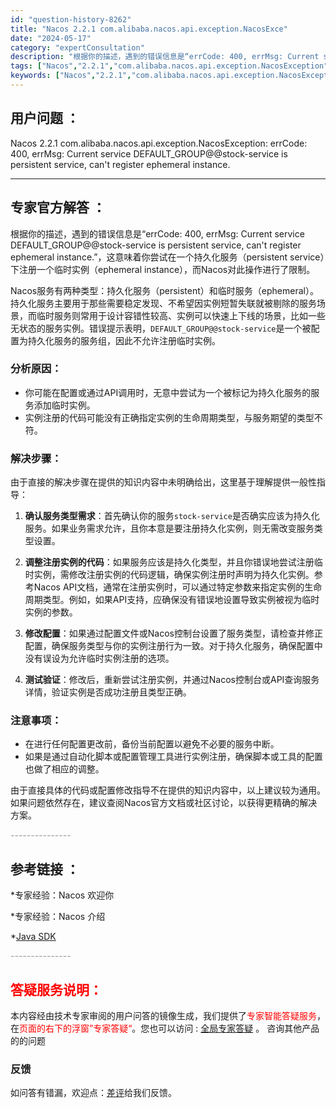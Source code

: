 ```yaml
---
id: "question-history-8262"
title: "Nacos 2.2.1 com.alibaba.nacos.api.exception.NacosExce"
date: "2024-05-17"
category: "expertConsultation"
description: "根据你的描述，遇到的错误信息是“errCode: 400, errMsg: Current service DEFAULT_GROUP@@stock-service is persistent service, can't register ephemeral instance.”，这意味着你尝试在"
tags: ["Nacos","2.2.1","com.alibaba.nacos.api.exception.NacosException","errCode: 400","errMsg: Current service DEFAULT_GROUP@@stock-service is persistent service cant register ephemeral instance."]
keywords: ["Nacos","2.2.1","com.alibaba.nacos.api.exception.NacosException","errCode: 400","errMsg: Current service DEFAULT_GROUP@@stock-service is persistent service cant register ephemeral instance."]
---
```


## 用户问题 ： 
 Nacos 2.2.1 com.alibaba.nacos.api.exception.NacosException: errCode: 400, errMsg: Current service DEFAULT_GROUP@@stock-service is persistent service, can't register ephemeral instance.  

---------------
## 专家官方解答 ：

根据你的描述，遇到的错误信息是“errCode: 400, errMsg: Current service DEFAULT_GROUP@@stock-service is persistent service, can't register ephemeral instance.”，这意味着你尝试在一个持久化服务（persistent service）下注册一个临时实例（ephemeral instance），而Nacos对此操作进行了限制。

Nacos服务有两种类型：持久化服务（persistent）和临时服务（ephemeral）。持久化服务主要用于那些需要稳定发现、不希望因实例短暂失联就被剔除的服务场景，而临时服务则常用于设计容错性较高、实例可以快速上下线的场景，比如一些无状态的服务实例。错误提示表明，`DEFAULT_GROUP@@stock-service`是一个被配置为持久化服务的服务组，因此不允许注册临时实例。

### 分析原因：

- 你可能在配置或通过API调用时，无意中尝试为一个被标记为持久化服务的服务添加临时实例。
- 实例注册的代码可能没有正确指定实例的生命周期类型，与服务期望的类型不符。

### 解决步骤：

由于直接的解决步骤在提供的知识内容中未明确给出，这里基于理解提供一般性指导：

1. **确认服务类型需求**：首先确认你的服务`stock-service`是否确实应该为持久化服务。如果业务需求允许，且你本意是要注册持久化实例，则无需改变服务类型设置。

2. **调整注册实例的代码**：如果服务应该是持久化类型，并且你错误地尝试注册临时实例，需修改注册实例的代码逻辑，确保实例注册时声明为持久化实例。参考Nacos API文档，通常在注册实例时，可以通过特定参数来指定实例的生命周期类型。例如，如果API支持，应确保没有错误地设置导致实例被视为临时实例的参数。

3. **修改配置**：如果通过配置文件或Nacos控制台设置了服务类型，请检查并修正配置，确保服务类型与你的实例注册行为一致。对于持久化服务，确保配置中没有误设为允许临时实例注册的选项。

4. **测试验证**：修改后，重新尝试注册实例，并通过Nacos控制台或API查询服务详情，验证实例是否成功注册且类型正确。

### 注意事项：

- 在进行任何配置更改前，备份当前配置以避免不必要的服务中断。
- 如果是通过自动化脚本或配置管理工具进行实例注册，确保脚本或工具的配置也做了相应的调整。

由于直接具体的代码或配置修改指导不在提供的知识内容中，以上建议较为通用。如果问题依然存在，建议查阅Nacos官方文档或社区讨论，以获得更精确的解决方案。


<font color="#949494">---------------</font> 


## 参考链接 ：

*专家经验：Nacos 欢迎你 
 
 *专家经验：Nacos 介绍 
 
 *[Java SDK](https://nacos.io/docs/latest/guide/user/sdk)


 <font color="#949494">---------------</font> 
 


## <font color="#FF0000">答疑服务说明：</font> 

本内容经由技术专家审阅的用户问答的镜像生成，我们提供了<font color="#FF0000">专家智能答疑服务</font>，在<font color="#FF0000">页面的右下的浮窗”专家答疑“</font>。您也可以访问 : [全局专家答疑](https://answer.opensource.alibaba.com/docs/intro) 。 咨询其他产品的的问题

### 反馈
如问答有错漏，欢迎点：[差评](https://ai.nacos.io/user/feedbackByEnhancerGradePOJOID?enhancerGradePOJOId=13611)给我们反馈。
